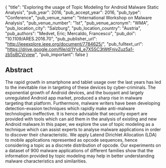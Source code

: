 {
  "title": "Exploring the usage of Topic Modeling for Android Malware Static Analysis",
  "pub_year": 2016,
  "pub_accept_year": 2016,
  "pub_type": "Conference",
  "pub_venue_name": "International Workshop on Malware Analysis",
  "pub_venue_number": "1st",
  "pub_venue_acronym": "WMA",
  "pub_location_city": "Salzburg",
  "pub_location_country": "Austria",
  "pub_authors": "Medvet, Eric; Mercaldo, Francesco",
  "pub_doi": "10.1109/ARES.2016.70",
  "pub_publisher_url": "http://ieeexplore.ieee.org/document/7784625/",
  "pub_fulltext_url": "https://drive.google.com/file/d/1Yy4_e7X5SC3tWtFnjvZuz5a1-zb5sBCV/view",
  "pub_important": false
}

## Abstract
The rapid growth in smartphone and tablet usage over the last years has led to the inevitable rise in targeting of these devices by cyber-criminals. The exponential growth of Android devices, and the buoyant and largely unregulated Android app market, produced a sharp rise in malware targeting that platform. Furthermore, malware writers have been developing detection-evasion techniques which rapidly make anti-malware technologies ineffective. It is hence advisable that security expert are provided with tools which can aid them in the analysis of existing and new Android malware.In this paper, we explore the use of topic modeling as a technique which can assist experts to analyse malware applications in order to discover their characteristic. We apply Latend Dirichlet Allocation (LDA) to mobile applications represented as opcode sequences, hence considering a topic as a discrete distribution of opcode. Our experiments on a dataset of 900 malware applications of different families show that the information provided by topic modeling may help in better understanding malware characteristics and similarities.
